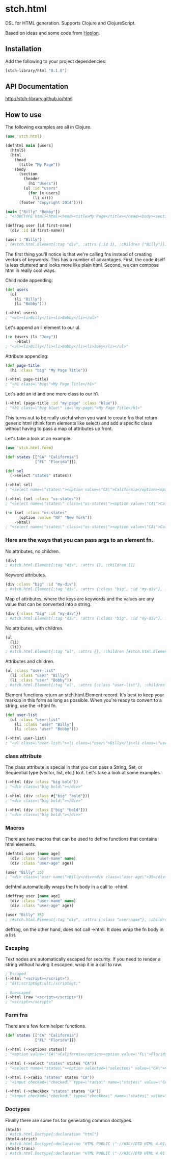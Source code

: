 # stch.html

DSL for HTML generation. Supports Clojure and ClojureScript.

Based on ideas and some code from [Hoplon](https://github.com/tailrecursion/hoplon).

## Installation

Add the following to your project dependencies:

```clojure
[stch-library/html "0.1.0"]
```

## API Documentation

http://stch-library.github.io/html

## How to use

The following examples are all in Clojure.

```clojure
(use 'stch.html)

(defhtml main [users]
  (html5)
  (html
    (head
      (title "My Page"))
    (body
      (section
        (header
          (h1 "Users"))
        (ul :id "users"
          (for [x users]
            (li x))))
      (footer "Copyright 2014"))))

(main ["Billy" "Bobby"])
; "<!DOCTYPE html><html><head><title>My Page</title></head><body><section><header><h1>Users</h1></header><ul id=\"users\"><li>Billy</li><li>Bobby</li></ul></section><footer>Copyright 2014</footer></body></html>"

(deffrag user [id first-name]
  (div :id id first-name))

(user 1 "Billy")
; (#stch.html.Element{:tag "div", :attrs {:id 1}, :children ["Billy"]})
```

The first thing you'll notice is that we're calling fns instead of creating vectors of keywords.  This has a number of advantages.  First, the code itself is less cluttered and looks more like plain html.  Second, we can compose html in really cool ways.

Child node appending:

```clojure
(def users
  (ul
    (li "Billy")
    (li "Bobby")))

(->html users)
; "<ul><li>Billy</li><li>Bobby</li></ul>"
```

Let's append an li element to our ul.

```clojure
(-> (users (li "Joey"))
    ->html)
; "<ul><li>Billy</li><li>Bobby</li><li>Joey</li></ul>"
```

Attribute appending:

```clojure
(def page-title
  (h1 :class "big" "My Page Title"))

(->html page-title)
; "<h1 class=\"big\">My Page Title</h1>"
```

Let's add an id and one more class to our h1.

```clojure
(->html (page-title :id "my-page" :class "blue"))
; "<h1 class=\"big blue\" id=\"my-page\">My Page Title</h1>"
```

This turns out to be really useful when you want to create fns that return generic html (think form elements like select) and add a specific class without having to pass a map of attributes up front.

Let's take a look at an example.

```clojure
(use 'stch.html.form)

(def states [["CA" "California"]
             ["FL" "Florida"]])

(def sel
  (->select "states" states))

(->html sel)
; "<select name=\"states\"><option value=\"CA\">California</option><option value=\"FL\">Florida</option></select>"

(->html (sel :class "us-states"))
; "<select name=\"states\" class=\"us-states\"><option value=\"CA\">California</option><option value=\"FL\">Florida</option></select>"

(-> (sel :class "us-states"
      (option :value "NY" "New York"))
    ->html)
; "<select name=\"states\" class=\"us-states\"><option value=\"CA\">California</option><option value=\"FL\">Florida</option><option value=\"NY\">New York</option></select>"
```

### Here are the ways that you can pass args to an element fn.

No attributes, no children.

```clojure
(div)
; #stch.html.Element{:tag "div", :attrs {}, :children []}
```

Keyword attributes.

```clojure
(div :class "big" :id "my-div")
; #stch.html.Element{:tag "div", :attrs {:class "big", :id "my-div"}, :children []}
```

Map of attributes, where the keys are keywords and the values are any value that can be converted into a string.

```clojure
(div {:class "big" :id "my-div"})
; #stch.html.Element{:tag "div", :attrs {:class "big", :id "my-div"}, :children []}
```

No attributes, with children.

```clojure
(ul
  (li)
  (li))
; #stch.html.Element{:tag "ul", :attrs {}, :children [#stch.html.Element{:tag "li", :attrs {}, :children []} #stch.html.Element{:tag "li", :attrs {}, :children []}]}
```

Attributes and children.

```clojure
(ul :class "user-list"
  (li :class "user" "Billy")
  (li :class "user" "Bobby"))
; #stch.html.Element{:tag "ul", :attrs {:class "user-list"}, :children [#stch.html.Element{:tag "li", :attrs {:class "user"}, :children ["Billy"]} #stch.html.Element{:tag "li", :attrs {:class "user"}, :children ["Bobby"]}]}
```

Element functions return an stch.html.Element record.  It's best to keep your markup in this form as long as possible.  When you're ready to convert to a string, use the ->html fn.

```clojure
(def user-list
  (ul :class "user-list"
    (li :class "user" "Billy")
    (li :class "user" "Bobby")))

(->html user-list)
; "<ul class=\"user-list\"><li class=\"user\">Billy</li><li class=\"user\">Bobby</li></ul>"
```

### class attribute

The class attribute is special in that you can pass a String, Set, or Sequential type (vector, list, etc.) to it.  Let's take a look at some examples.

```clojure
(->html (div :class "big bold"))
; "<div class=\"big bold\"></div>"

(->html (div :class #{"big" "bold"}))
; "<div class=\"big bold\"></div>"

(->html (div :class ["big" "bold"]))
; "<div class=\"big bold\"></div>"
```

### Macros

There are two macros that can be used to define functions that contains html elements.

```clojure
(defhtml user [name age]
  (div :class "user-name" name)
  (div :class "user-age" age))

(user "Billy" 35)
; "<div class=\"user-name\">Billy</div><div class=\"user-age\">35</div>"
```

defhtml automatically wraps the fn body in a call to ->html.

```clojure
(deffrag user [name age]
  (div :class "user-name" name)
  (div :class "user-age" age))

(user "Billy" 35)
; (#stch.html.Element{:tag "div", :attrs {:class "user-name"}, :children ["Billy"]} #stch.html.Element{:tag "div", :attrs {:class "user-age"}, :children [35]})
```

deffrag, on the other hand, does not call ->html. It does wrap the fn body in a list.

### Escaping

Text nodes are automatically escaped for security. If you need to render a string without having it escaped, wrap it in a call to raw.

```clojure
; Escaped
(->html "<script></script>")
; "&lt;script&gt;&lt;/script&gt;"

; Unescaped
(->html (raw "<script></script>"))
; "<script></script>"
```

### Form fns

There are a few form helper functions.

```clojure
(def states [["CA" "California"]
             ["FL" "Florida"]])

(->html (->options states))
; "<option value=\"CA\">California</option><option value=\"FL\">Florida</option>"

(->html (->select "states" states "CA"))
; "<select name=\"states\"><option selected=\"selected\" value=\"CA\">California</option><option value=\"FL\">Florida</option></select>"

(->html (->radio "states" states "CA"))
; "<input checked=\"checked\" type=\"radio\" name=\"states\" value=\"CA\" id=\"states-0\"><label class=\"form-radio-label\" for=\"states-0\">California</label><input type=\"radio\" name=\"states\" value=\"FL\" id=\"states-1\"><label class=\"form-radio-label\" for=\"states-1\">Florida</label>"

(->html (->checkbox "states" states "CA"))
; "<input checked=\"checked\" type=\"checkbox\" name=\"states\" value=\"CA\" id=\"states-0\"><label class=\"form-checkbox-label\" for=\"states-0\">California</label><input type=\"checkbox\" name=\"states\" value=\"FL\" id=\"states-1\"><label class=\"form-checkbox-label\" for=\"states-1\">Florida</label>"
```

### Doctypes

Finally there are some fns for generating common doctypes.

```clojure
(html5)
; #stch.html.Doctype{:declaration "html"}
(html4-strict)
; #stch.html.Doctype{:declaration "HTML PUBLIC \"-//W3C//DTD HTML 4.01//EN\"\n\"http://www.w3.org/TR/html4/strict.dtd\""}
(html4-trans)
; #stch.html.Doctype{:declaration "HTML PUBLIC \"-//W3C//DTD HTML 4.01 Transitional//EN\"\n\"http://www.w3.org/TR/html4/loose.dtd\""}
```














